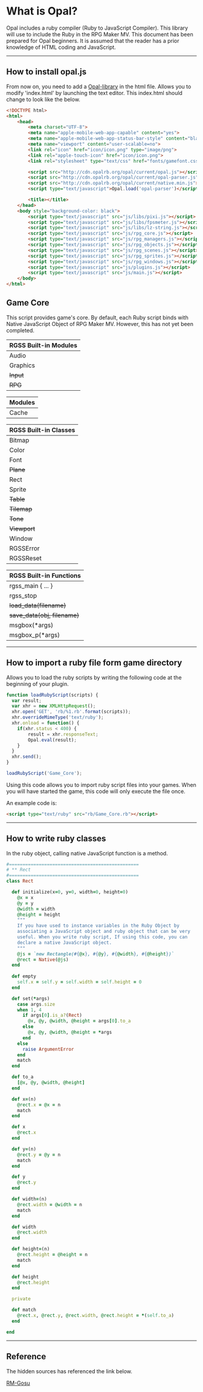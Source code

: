 
# **What is Opal?**
Opal includes a ruby compiler (Ruby to JavaScript Compiler). This library will use to include the Ruby in the RPG Maker MV. This document has been prepared for Opal beginners. It is assumed that the reader has a prior knowledge of HTML coding and JavaScript.

---

## **How to install opal.js**
From now on, you need to add a [Opal-library](http://opalrb.org/) in the html file. Allows you to modify 'index.html' by launching the text editor. This index.html should change to look like the below.

```html
<!DOCTYPE html>
<html>
    <head>
        <meta charset="UTF-8">
        <meta name="apple-mobile-web-app-capable" content="yes">
        <meta name="apple-mobile-web-app-status-bar-style" content="black-translucent">
        <meta name="viewport" content="user-scalable=no">
        <link rel="icon" href="icon/icon.png" type="image/png">
        <link rel="apple-touch-icon" href="icon/icon.png">
        <link rel="stylesheet" type="text/css" href="fonts/gamefont.css">

        <script src="http://cdn.opalrb.org/opal/current/opal.js"></script>
        <script src="http://cdn.opalrb.org/opal/current/opal-parser.js"></script>
        <script src="http://cdn.opalrb.org/opal/current/native.min.js"></script>
        <script type="text/javascript">Opal.load('opal-parser')</script>

        <title></title>
    </head>
    <body style="background-color: black">
        <script type="text/javascript" src="js/libs/pixi.js"></script>
        <script type="text/javascript" src="js/libs/fpsmeter.js"></script>
        <script type="text/javascript" src="js/libs/lz-string.js"></script>
        <script type="text/javascript" src="js/rpg_core.js"></script>
        <script type="text/javascript" src="js/rpg_managers.js"></script>
        <script type="text/javascript" src="js/rpg_objects.js"></script>
        <script type="text/javascript" src="js/rpg_scenes.js"></script>
        <script type="text/javascript" src="js/rpg_sprites.js"></script>
        <script type="text/javascript" src="js/rpg_windows.js"></script>
        <script type="text/javascript" src="js/plugins.js"></script>
        <script type="text/javascript" src="js/main.js"></script>
    </body>
</html>

```

## **Game Core**
This script provides game's core. By default, each Ruby script binds with Native JavaScript Object of RPG Maker MV. However, this has not yet been completed.

| RGSS Built-in Modules
| ----------------------
| Audio
| Graphics
| ~~Input~~
| ~~RPG~~

<Enter>

| Modules
| ----------------------
| Cache

<Enter>

| RGSS Built-in Classes
| ----------------------
| Bitmap
| Color
| Font
| ~~Plane~~
| Rect
| Sprite
| ~~Table~~
| ~~Tilemap~~
| ~~Tone~~
| ~~Viewport~~
| Window
| RGSSError
| RGSSReset

<Enter>

| RGSS Built-in Functions
| ----------------------
| rgss_main { ... }
| rgss_stop
| ~~load_data(filename)~~
| ~~save_data(obj, filename)~~
| msgbox(*args)
| msgbox_p(*args)

---
## **How to import a ruby file form game directory**

Allows you to load the ruby scripts by writing the following code at the beginning of your plugin.

```javascript
function loadRubyScript(scripts) {
  var result;
  var xhr = new XMLHttpRequest();
  xhr.open('GET', 'rb/%1.rb'.format(scripts));
  xhr.overrideMimeType('text/ruby');
  xhr.onload = function() {
    if(xhr.status < 400) {
        result = xhr.responseText;
        Opal.eval(result);
    }    
  }
  xhr.send();
}

loadRubyScript('Game_Core');
```
Using this code allows you to import ruby script files into your games. When you will have started the game, this code will only execute the file once.

An example code is:


```html
<script type="text/ruby" src="rb/Game_Core.rb"></script>
```
---
## **How to write ruby classes**

In the ruby object, calling native JavaScript function is a method.

```ruby
#================================================
# ** Rect
#================================================
class Rect

  def initialize(x=0, y=0, width=0, height=0)
    @x = x
    @y = y
    @width = width
    @height = height
    """
    If you have used to instance variables in the Ruby Object by
    associating a JavaScript object and ruby object that can be very
    useful. When you write ruby script, If using this code, you can
    declare a native JavaScript object.
    """
    @js = `new Rectangle(#{@x}, #{@y}, #{@width}, #{@height})`
    @rect = Native(@js)
  end
  
  def empty
    self.x = self.y = self.width = self.height = 0
  end

  def set(*args)
    case args.size
    when 1, 4
      if args[0].is_a?(Rect)
        @x, @y, @width, @height = args[0].to_a
      else
        @x, @y, @width, @height = *args
      end
    else
      raise ArgumentError
    end
    match
  end

  def to_a
    [@x, @y, @width, @height]
  end

  def x=(n)
    @rect.x = @x = n
    match
  end

  def x
    @rect.x
  end

  def y=(n)
    @rect.y = @y = n
    match
  end

  def y
    @rect.y
  end

  def width=(n)
    @rect.width = @width = n
    match
  end

  def width
    @rect.width
  end

  def height=(n)
    @rect.height = @height = n
    match
  end

  def height
    @rect.height
  end

  private

  def match
    @rect.x, @rect.y, @rect.width, @rect.height = *(self.to_a)
  end

end
```

---
## **Reference**

The hidden sources has referenced the link below.

[RM-Gosu](https://github.com/CaptainJet/RM-Gosu)
